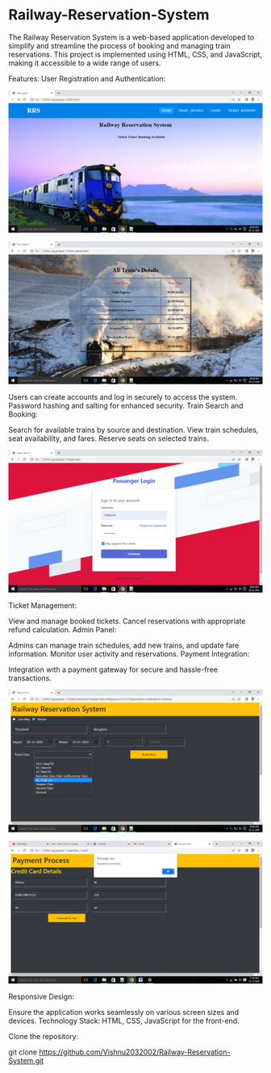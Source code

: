 # Railway-Reservation-System
The Railway Reservation System is a web-based application developed to simplify and streamline the process of booking and managing train reservations. This project is implemented using HTML, CSS, and JavaScript, making it accessible to a wide range of users.

Features:
User Registration and Authentication:

![HOME PAGE](https://github.com/Vishnu2032002/Railway-Reservation-System/blob/main/Screenshot%20(56).png)

![TRAIN DETAILS](https://github.com/Vishnu2032002/Railway-Reservation-System/blob/main/Screenshot%20(57).png)

Users can create accounts and log in securely to access the system.
Password hashing and salting for enhanced security.
Train Search and Booking:

Search for available trains by source and destination.
View train schedules, seat availability, and fares.
Reserve seats on selected trains.

![USER LOGIN](https://github.com/Vishnu2032002/Railway-Reservation-System/blob/main/Screenshot%20(59).png)

Ticket Management:

View and manage booked tickets.
Cancel reservations with appropriate refund calculation.
Admin Panel:

Admins can manage train schedules, add new trains, and update fare information.
Monitor user activity and reservations.
Payment Integration:

Integration with a payment gateway for secure and hassle-free transactions.


![TICKET BOOKING](https://github.com/Vishnu2032002/Railway-Reservation-System/blob/main/Screenshot%20(60).png)

![PAYMENT SECTION](https://github.com/Vishnu2032002/Railway-Reservation-System/blob/main/Screenshot%20(63).png)

Responsive Design:

Ensure the application works seamlessly on various screen sizes and devices.
Technology Stack:
HTML, CSS, JavaScript for the front-end.

Clone the repository:

git clone https://github.com/Vishnu2032002/Railway-Reservation-System.git
